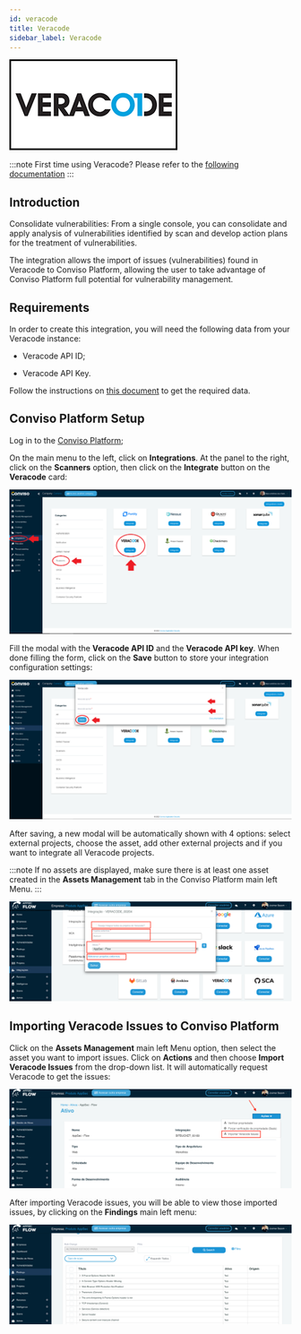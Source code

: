 ```yaml
---
id: veracode
title: Veracode
sidebar_label: Veracode
---
```


<div style={{textAlign: 'center'}}>

![img](../../static/img/veracode.png)

</div>

:::note
First time using Veracode? Please refer to the [following documentation](https://docs.veracode.com/r/all_HC)
:::

## Introduction

Consolidate vulnerabilities: From a single console, you can consolidate and apply analysis of vulnerabilities identified by scan and develop action plans for the treatment of vulnerabilities.

The integration allows the import of issues (vulnerabilities) found in Veracode to Conviso Platform, allowing the user to take advantage of Conviso Platform full potential for vulnerability management.

## Requirements

In order to create this integration, you will need the following data from your Veracode instance:

- Veracode API ID;

- Veracode API Key.

Follow the instructions on [this document](https://docs.veracode.com/r/admin_api) to get the required data.

## Conviso Platform Setup

Log in to the [Conviso Platform](https://app.convisoappsec.com);

On the main menu to the left, click on **Integrations**. At the panel to the right, click on the **Scanners** option, then click on the **Integrate** button on the **Veracode** card:

<div style={{textAlign: 'center'}}>

![img](../../static/img/veracode-img1.png)

</div>

Fill the modal with the **Veracode API ID** and the **Veracode API key**. When done filling the form, click on the **Save** button to store your integration configuration settings:

<div style={{textAlign: 'center'}}>

![img](../../static/img/veracode-img2.png)

</div>

After saving, a new modal will be automatically shown with 4 options: select external projects, choose the asset, add other external projects and if you want to integrate all Veracode projects.

:::note
If no assets are displayed, make sure there is at least one asset created in the **Assets Management** tab in the Conviso Platform main left Menu.
:::

<div style={{textAlign: 'center'}}>

![img](../../static/img/veracode-img3.png)

</div>

## Importing Veracode Issues to Conviso Platform

Click on the **Assets Management** main left Menu option, then select the asset you want to import issues. Click on **Actions** and then choose **Import Veracode Issues** from the drop-down list. It will automatically request Veracode to get the issues:

<div style={{textAlign: 'center'}}>

![img](../../static/img/veracode-img4.png)

</div>

After importing Veracode issues, you will be able to view those imported issues, by clicking on the **Findings** main left menu:

<div style={{textAlign: 'center'}}>

![img](../../static/img/veracode-img5.png)

</div>